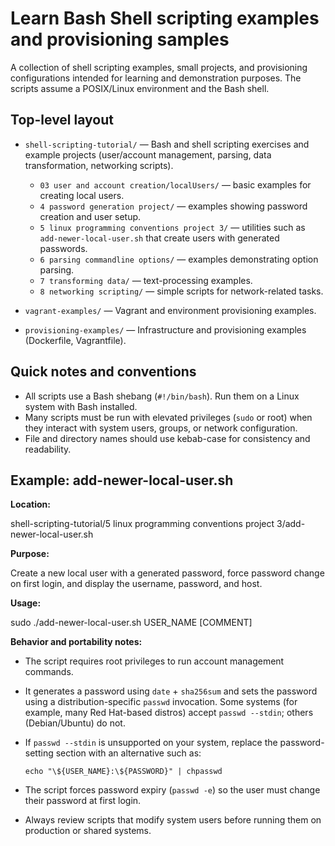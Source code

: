 # Learn Bash  Shell scripting examples and provisioning samples

A collection of shell scripting examples, small projects, and provisioning configurations intended for learning and demonstration purposes. The scripts assume a POSIX/Linux environment and the Bash shell.

## Top-level layout

- `shell-scripting-tutorial/` — Bash and shell scripting exercises and example projects (user/account management, parsing, data transformation, networking scripts).
  - `03 user and account creation/localUsers/` — basic examples for creating local users.
  - `4 password generation project/` — examples showing password creation and user setup.
  - `5 linux programming conventions project 3/` — utilities such as `add-newer-local-user.sh` that create users with generated passwords.
  - `6 parsing commandline options/` — examples demonstrating option parsing.
  - `7 transforming data/` — text-processing examples.
  - `8 networking scripting/` — simple scripts for network-related tasks.

- `vagrant-examples/` — Vagrant and environment provisioning examples.

- `provisioning-examples/` — Infrastructure and provisioning examples (Dockerfile, Vagrantfile).

## Quick notes and conventions

- All scripts use a Bash shebang (`#!/bin/bash`). Run them on a Linux system with Bash installed.
- Many scripts must be run with elevated privileges (`sudo` or root) when they interact with system users, groups, or network configuration.
- File and directory names should use kebab-case for consistency and readability.

## Example: add-newer-local-user.sh

**Location:**

shell-scripting-tutorial/5 linux programming conventions project 3/add-newer-local-user.sh

**Purpose:**

Create a new local user with a generated password, force password change on first login, and display the username, password, and host.

**Usage:**

sudo ./add-newer-local-user.sh USER_NAME [COMMENT]

**Behavior and portability notes:**

- The script requires root privileges to run account management commands.
- It generates a password using `date` + `sha256sum` and sets the password using a distribution-specific `passwd` invocation. Some systems (for example, many Red Hat-based distros) accept `passwd --stdin`; others (Debian/Ubuntu) do not.
- If `passwd --stdin` is unsupported on your system, replace the password-setting section with an alternative such as:

  `echo "\${USER_NAME}:\${PASSWORD}" | chpasswd`

- The script forces password expiry (`passwd -e`) so the user must change their password at first login.
- Always review scripts that modify system users before running them on production or shared systems.

